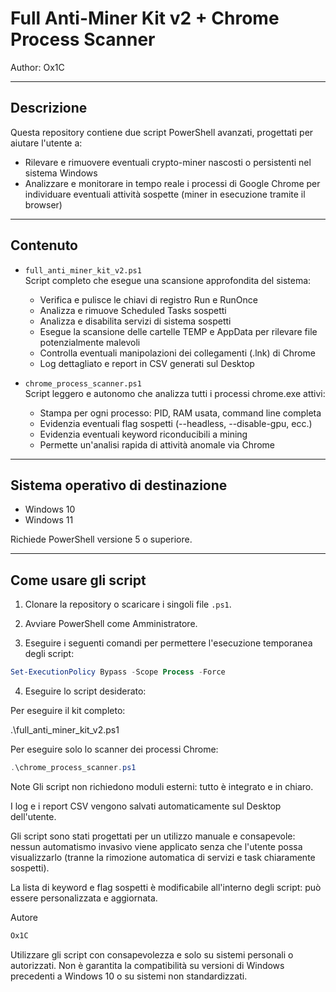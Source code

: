 # Full Anti-Miner Kit v2 + Chrome Process Scanner
Author: Ox1C

---

## Descrizione

Questa repository contiene due script PowerShell avanzati, progettati per aiutare l'utente a:

- Rilevare e rimuovere eventuali crypto-miner nascosti o persistenti nel sistema Windows
- Analizzare e monitorare in tempo reale i processi di Google Chrome per individuare eventuali attività sospette (miner in esecuzione tramite il browser)

---

## Contenuto

- `full_anti_miner_kit_v2.ps1`  
  Script completo che esegue una scansione approfondita del sistema:

  - Verifica e pulisce le chiavi di registro Run e RunOnce
  - Analizza e rimuove Scheduled Tasks sospetti
  - Analizza e disabilita servizi di sistema sospetti
  - Esegue la scansione delle cartelle TEMP e AppData per rilevare file potenzialmente malevoli
  - Controlla eventuali manipolazioni dei collegamenti (.lnk) di Chrome
  - Log dettagliato e report in CSV generati sul Desktop

- `chrome_process_scanner.ps1`  
  Script leggero e autonomo che analizza tutti i processi chrome.exe attivi:

  - Stampa per ogni processo: PID, RAM usata, command line completa
  - Evidenzia eventuali flag sospetti (--headless, --disable-gpu, ecc.)
  - Evidenzia eventuali keyword riconducibili a mining
  - Permette un'analisi rapida di attività anomale via Chrome

---

## Sistema operativo di destinazione

- Windows 10
- Windows 11

Richiede PowerShell versione 5 o superiore.

---

## Come usare gli script

1. Clonare la repository o scaricare i singoli file `.ps1`.

2. Avviare PowerShell come Amministratore.

3. Eseguire i seguenti comandi per permettere l'esecuzione temporanea degli script:

```powershell
Set-ExecutionPolicy Bypass -Scope Process -Force

```
4. Eseguire lo script desiderato:

Per eseguire il kit completo:

.\full_anti_miner_kit_v2.ps1

Per eseguire solo lo scanner dei processi Chrome:

```powershell
.\chrome_process_scanner.ps1
```
Note
Gli script non richiedono moduli esterni: tutto è integrato e in chiaro.

I log e i report CSV vengono salvati automaticamente sul Desktop dell'utente.

Gli script sono stati progettati per un utilizzo manuale e consapevole: nessun automatismo invasivo viene applicato senza che l'utente possa visualizzarlo (tranne la rimozione automatica di servizi e task chiaramente sospetti).

La lista di keyword e flag sospetti è modificabile all'interno degli script: può essere personalizzata e aggiornata.

Autore
```powershell
Ox1C
```

Utilizzare gli script con consapevolezza e solo su sistemi personali o autorizzati.
Non è garantita la compatibilità su versioni di Windows precedenti a Windows 10 o su sistemi non standardizzati.



